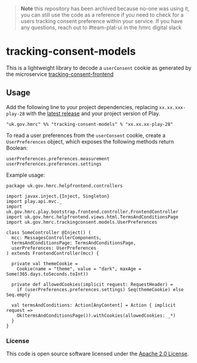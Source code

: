 > **Note**
> this repository has been archived because no-one was using it, you can still use the code as a reference if you need to check for a users tracking consent preference within your service. If you have any questions, reach out to #team-plat-ui in the hmrc digital slack

# tracking-consent-models

This is a lightweight library to decode a `userConsent` cookie as generated by the microservice
[tracking-consent-frontend](https://github.com/hmrc/tracking-consent-frontend)

## Usage

Add the following line to your project dependencies, replacing `xx.xx.xxx-play-28` with the 
[latest release](https://github.com/hmrc/tracking-consent-models/releases) and your project version of Play.
```
"uk.gov.hmrc" %% "tracking-consent-models" % "xx.xx.xx-play-28"
```

To read a user preferences from the `userConsent` cookie, create a `UserPreferences` object, which exposes the following
methods return Boolean:
```
userPreferences.preferences.measurement
userPreferences.preferences.settings
```

Example usage:
```
package uk.gov.hmrc.helpfrontend.controllers

import javax.inject.{Inject, Singleton}
import play.api.mvc._
import uk.gov.hmrc.play.bootstrap.frontend.controller.FrontendController
import uk.gov.hmrc.helpfrontend.views.html.TermsAndConditionsPage
import uk.gov.hmrc.trackingconsent.models.UserPreferences

class SomeController @Inject() (
  mcc: MessagesControllerComponents,
  termsAndConditionsPage: TermsAndConditionsPage,
  userPreferences: UserPreferences
) extends FrontendController(mcc) {

  private val themeCookie = 
    Cookie(name = "theme", value = "dark", maxAge = Some(365.days.toSeconds.toInt))

  private def allowedCookies(implicit request: RequestHeader) =
    if (userPreferences.preferences.settings) Seq(themeCookie) else Seq.empty

  val termsAndConditions: Action[AnyContent] = Action { implicit request =>
    Ok(termsAndConditionsPage()).withCookies(allowedCookies: _*)
  }
}
```

### License

This code is open source software licensed under the [Apache 2.0 License]("http://www.apache.org/licenses/LICENSE-2.0.html").
